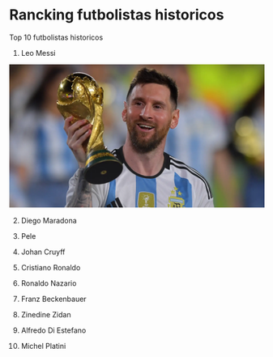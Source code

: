 # Rancking futbolistas historicos
Top 10 futbolistas historicos
1. Leo Messi
<img src="messi.webp" alt="" width="”60”" height="”60”" />

2. Diego Maradona

3. Pele

4. Johan Cruyff

5. Cristiano Ronaldo

6. Ronaldo Nazario

7. Franz Beckenbauer

8. Zinedine Zidan

9. Alfredo Di Estefano

10. Michel Platini


